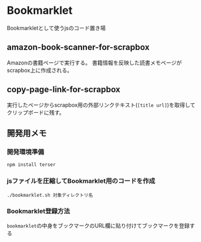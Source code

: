 # Bookmarklet

Bookmarkletとして使うjsのコード置き場

## amazon-book-scanner-for-scrapbox
Amazonの書籍ページで実行する。
書籍情報を反映した読書メモページがscrapbox上に作成される。

## copy-page-link-for-scrapbox
実行したページからscrapbox用の外部リンクテキスト(`[title url]`)を取得してクリップボードに残す。

## 開発用メモ

### 開発環境準備
```shell
npm install terser
```

### jsファイルを圧縮してBookmarklet用のコードを作成
```shell
./bookmarklet.sh 対象ディレクトリ名
```

### Bookmarklet登録方法
`bookmarklet`の中身をブックマークのURL欄に貼り付けてブックマークを登録する
